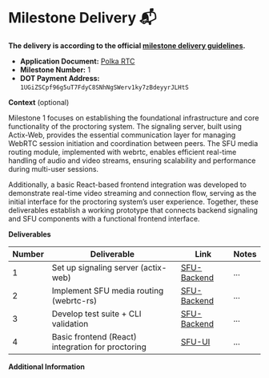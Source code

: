 # Milestone Delivery 📬

**The delivery is according to the official [milestone delivery guidelines](https://github.com/Polkadot-Fast-Grants/delivery/blob/master/delivery-guidelines.md).**  

* **Application Document:** [Polka RTC](https://github.com/Polkadot-Fast-Grants/apply/blob/master/applications/polka_RTC.md)
* **Milestone Number:** 1
* **DOT Payment Address:** `1UGiZSCpf96g5uT7FdyC8SNhNgSWerv1ky7zBdeyyrJLHtS`

**Context** (optional)

Milestone 1 focuses on establishing the foundational infrastructure and core functionality of the proctoring system. The signaling server, built using Actix-Web, provides the essential communication layer for managing WebRTC session initiation and coordination between peers. The SFU media routing module, implemented with webrtc, enables efficient real-time handling of audio and video streams, ensuring scalability and performance during multi-user sessions.

Additionally, a basic React-based frontend integration was developed to demonstrate real-time video streaming and connection flow, serving as the initial interface for the proctoring system’s user experience. Together, these deliverables establish a working prototype that connects backend signaling and SFU components with a functional frontend interface.

**Deliverables**

| Number | Deliverable | Link                                                     | Notes |
|--------| ------------- |----------------------------------------------------------|------------- |
| 1      | Set up signaling server (actix-web) | [SFU-Backend](https://github.com/DDPidhi/sfu-server/)                                         | ...| 
| 2      | Implement SFU media routing (webrtc-rs) | [SFU-Backend](https://github.com/DDPidhi/sfu-server/)                                                   | ...| 
| 3      | Develop test suite + CLI validation | [SFU-Backend](https://github.com/DDPidhi/sfu-server/)                                                   | ...| 
| 4      | Basic frontend (React) integration for proctoring | [SFU-UI](https://github.com/DDPidhi/sfu-ui/) | ...|

**Additional Information**
